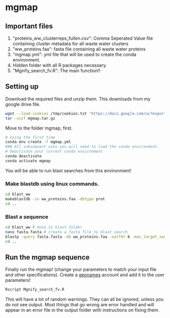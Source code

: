 # mgmap
## Important files

1. "proteins_ww_clusterreps_fullen.csv": Comma Seperated Value file containing cluster metadata for all waste water clusters
2. "ww_proteins.faa": fasta file containing all waste water proteins
3. "mgmap.yml": yml file that will be used to create the conda environment.
4. Hidden folder with all R packages necessary.
5. "Mgnify_search_fv.R": The main function!!

## Setting up

Download the required files and unzip them.  This downloads from my google drive file.

```bash
wget --load-cookies /tmp/cookies.txt "https://docs.google.com/uc?export=download&confirm=$(wget --quiet --save-cookies /tmp/cookies.txt --keep-session-cookies --no-check-certificate 'https://docs.google.com/uc?export=download&id=1Vvypo1lmlLdFOl_w85TSX0UUjMR4qpp3' -O- | sed -rn 's/.*confirm=([0-9A-Za-z_]+).*/\1\n/p')&id=1Vvypo1lmlLdFOl_w85TSX0UUjMR4qpp3" -O mgmap.tar.gz && rm -rf /tmp/cookies.txt
tar -xvzf mgmap.tar.gz
```

Move to the folder mgmap, first.


```bash
# Using the first time
conda env create -f mgmap.yml
### All subsequent uses you will need to load the conda environment.
# Deactivate your current conda environment
conda deactivate
conda activate mgmap
```

You will be able to run blast searches from this environment!

### Make blastdb using linux commands.

```bash
cd blast_ww
makeblastdb -in ww_proteins.faa -dbtype prot
cd ..
```

### Blast a sequence

```bash
cd blast_ww # move to blast folder
nano fasta.fasta # create a fasta file to blast search
blastp -query fasta.fasta -db ww_proteins.faa -outfmt 6 -max_target_seqs num_sequences > ../input/carC_ww_blast.out # enter the max number of sequences you wish to retrieve.
cd ..
```

## Run the mgmap sequence

Finally run the mgmap! (change your parameters to match your input file and other specifications).
Create a [geonames](http://www.geonames.org/) account and add it to the user parameters!

```bash
Rscript Mgnify_search_fv.R
```

This will have a lot of random warnings.  They can all be ignored, unless you do not see output. Most things that go wrong are error handled and will appear in an error file in the output folder with instructions on fixing them.
